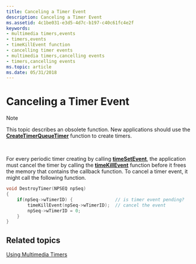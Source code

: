```yaml
---
title: Canceling a Timer Event
description: Canceling a Timer Event
ms.assetid: 4c1be031-e3d5-4d7c-b197-c40c61fc4e2f
keywords:
- multimedia timers,events
- timers,events
- timeKillEvent function
- cancelling timer events
- multimedia timers,cancelling events
- timers,cancelling events
ms.topic: article
ms.date: 05/31/2018
---
```


# Canceling a Timer Event

> [!Note]  
> This topic describes an obsolete function. New applications should use the [**CreateTimerQueueTimer**](/windows/desktop/api/threadpoollegacyapiset/nf-threadpoollegacyapiset-createtimerqueuetimer) function to create timers.

 

For every periodic timer creating by calling [**timeSetEvent**](/previous-versions//dd757634(v=vs.85)), the application must cancel the timer by calling the [**timeKillEvent**](/previous-versions//dd757630(v=vs.85)) function before it frees the memory that contains the callback function. To cancel a timer event, it might call the following function.


```C++
void DestroyTimer(NPSEQ npSeq)
{
    if(npSeq->wTimerID) {                // is timer event pending?
        timeKillEvent(npSeq->wTimerID);  // cancel the event
        npSeq->wTimerID = 0;
    }
} 
```



## Related topics

<dl> <dt>

[Using Multimedia Timers](using-multimedia-timers.md)
</dt> </dl>

 

 